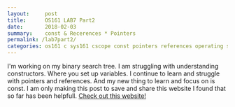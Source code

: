 ```yaml
---
layout:     post
title:      OS161 LAB7 Part2
date:       2018-02-03
summary:    const & Recerences * Pointers
permalink: /lab7part2/
categories: os161 c sys161 cscope const pointers references operating system programming programmer female computer science ghci haskell
---
```


I'm working on my binary search tree. I am struggling with understanding constructors. Where you set up variables. I continue to learn and struggle with pointers and references. And my new thing to learn and focus on is const. I am only making this post to save and share this website I found that so far has been helpfull. <a href="http://duramecho.com/ComputerInformation/WhyHowCppConst.html">Check out this website!</a>
